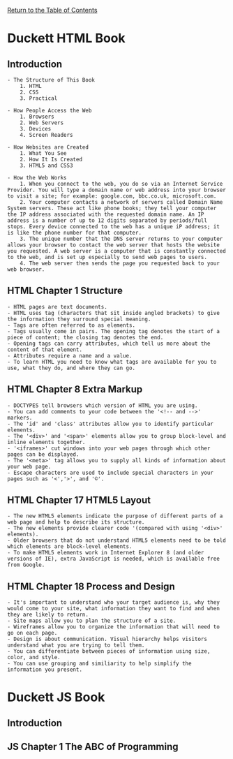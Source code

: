 [Return to the Table of Contents](README.md)

# Duckett HTML Book
   ## Introduction
    - The Structure of This Book
        1. HTML
        2. CSS
        3. Practical
    
    - How People Access the Web
        1. Browsers
        2. Web Servers
        3. Devices
        4. Screen Readers

    - How Websites are Created
        1. What You See
        2. How It Is Created
        3. HTML5 and CSS3

    - How the Web Works
        1. When you connect to the web, you do so via an Internet Service Provider. You will type a domain name or web address into your browser to visit a site; for example: google.com, bbc.co.uk, microsoft.com.
        2. Your computer contacts a network of servers called Domain Name System servers. These act like phone books; they tell your computer the IP address associated with the requested domain name. An IP address is a number of up to 12 digits separated by periods/full stops. Every device connected to the web has a unique iP address; it is like the phone number for that computer.
        3. The unique number that the DNS server returns to your computer allows your browser to contact the web server that hosts the website you requested. A web server is a computer that is constantly connected to the web, and is set up especially to send web pages to users.
        4. The web server then sends the page you requested back to your web browser.

   ## HTML Chapter 1 Structure
    - HTML pages are text documents.
    - HTML uses tag (characters that sit inside angled brackets) to give the information they surround special meaning.
    - Tags are often referred to as elements.
    - Tags usually come in pairs. The opening tag denotes the start of a piece of content; the closing tag denotes the end.
    - Opening tags can carry attributes, which tell us more about the content of that element.
    - Attributes require a name and a value.
    - To learn HTML you need to know what tags are available for you to use, what they do, and where they can go.

   ## HTML Chapter 8 Extra Markup
    - DOCTYPES tell browsers which version of HTML you are using.
    - You can add comments to your code between the '<!-- and -->' markers. 
    - The 'id' and 'class' attributes allow you to identify particular elements.
    - The '<div>' and '<span>' elements allow you to group block-level and inline elements together.
    - '<iframes>' cut windows into your web pages through which other pages can be displayed.
    - The '<meta>' tag allows you to supply all kinds of information about your web page.
    - Escape characters are used to include special characters in your pages such as '<','>', and '©'. 

   ## HTML Chapter 17 HTML5 Layout    
    - The new HTML5 elements indicate the purpose of different parts of a web page and help to describe its structure.
    - The new elements provide clearer code '(compared with using '<div>' elements).
    - Older browsers that do not understand HTML5 elements need to be told which elements are block-level elements.
    - To make HTML5 elements work in Internet Explorer 8 (and older versions of IE), extra JavaScript is needed, which is available free from Google.

   ## HTML Chapter 18 Process and Design
    - It's important to understand who your target audience is, why they would come to your site, what information they want to find and when they are likely to return.
    - Site maps allow you to plan the structure of a site.
    - Wireframes allow you to organize the information that will need to go on each page.
    - Design is about communication. Visual hierarchy helps visitors understand what you are trying to tell them.
    - You can differentiate between pieces of information using size, color, and style.
    - You can use grouping and similiarity to help simplify the information you present.

# Duckett JS Book
   ## Introduction

   ## JS Chapter 1 The ABC of Programming